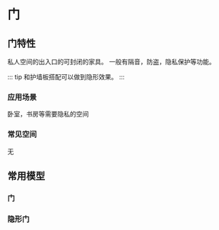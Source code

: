 # 门
## 门特性
私人空间的出入口的可封闭的家具。
一般有隔音，防盗，隐私保护等功能。

::: tip
和护墙板搭配可以做到隐形效果。
:::

### 应用场景
卧室，书房等需要隐私的空间
### 常见空间
无
## 常用模型
### 门
### 隐形门